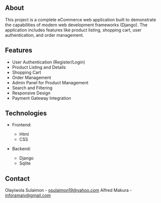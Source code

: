 ## About
This project is a complete eCommerce web application built to demonstrate the capabilities of modern web development frameworks (Django). The application includes features like product listing, shopping cart, user authentication, and order management.

## Features
- User Authentication (Register/Login)
- Product Listing and Details
- Shopping Cart
- Order Management
- Admin Panel for Product Management
- Search and Filtering
- Responsive Design
- Payment Gateway Integration

## Technologies
- Frontend:
    - Html
    - CSS

- Backend:
    - Django
    - Sqlite

## Contact
Olayiwola Sulaimon - osulaimon19@yahoo.com
Alfred Makura - inforamaiv@gmail.com

